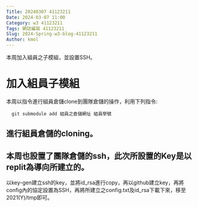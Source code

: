 ```yaml
---
Title: 20240307 41123211
Date: 2024-03-07 11:00
Category: w3 41123211
Tags: 網誌編寫 41123211
Slug: 2024-Spring-w3-blog-41123211
Author: kmol
---
```


本周加入組員之子模組，並設置SSH。

<!-- PELICAN_END_SUMMARY -->

# 加入組員子模組
  本周以指令進行組員倉儲clone到團隊倉儲的操作，利用下列指令:
  
      git submodule add 組員之倉儲網址 組員學號
  
  進行組員倉儲的cloning。
-
  本周也設置了團隊倉儲的ssh，此次所設置的Key是以replit為導向所建立的。
-
  以key-gen建立ssh的key，並將id_rsa進行copy，再以github建立key，再將config內的協定設置為SSH，再將所建立之config.txt及id_rsa下載下來，移至2021(Y)/tmp即可。